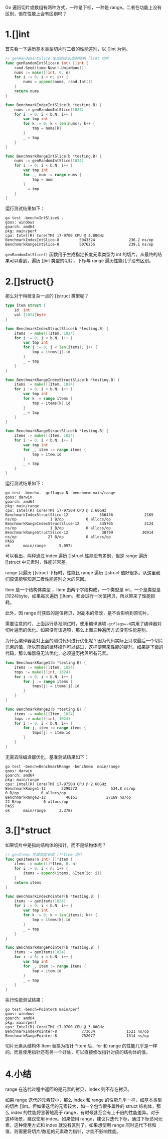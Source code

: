 Go 遍历切片或数组有两种方式，一种是下标，一种是 range。二者在功能上没有区别，但在性能上会有区别吗？

# 1.[]int

首先看一下遍历基本类型切片时二者的性能差别，以 []int 为例。

```go
// genRandomIntSlice 生成指定长度的随机 []int 切片
func genRandomIntSlice(n int) []int {
	rand.Seed(time.Now().UnixNano())
	nums := make([]int, 0, n)
	for i := 0; i < n; i++ {
		nums = append(nums, rand.Int())
	}
	return nums
}

func BenchmarkIndexIntSlice(b *testing.B) {
	nums := genRandomIntSlice(1024)
	for i := 0; i < b.N; i++ {
		var tmp int
		for k := 0; k < len(nums); k++ {
			tmp = nums[k]
		}
		_ = tmp
	}
}

func BenchmarkRangeIntSlice(b *testing.B) {
	nums := genRandomIntSlice(1024)
	for i := 0; i < b.N; i++ {
		var tmp int
		for _, num := range nums {
			tmp = num
		}
		_ = tmp
	}
}
```
运行测试结果如下：
```shell
go test -bench=IntSlice$ .
goos: windows
goarch: amd64
pkg: main/perf
cpu: Intel(R) Core(TM) i7-9700 CPU @ 3.00GHz
BenchmarkIndexIntSlice-8         5043324               236.2 ns/op
BenchmarkRangeIntSlice-8         5076255               239.1 ns/op
```
`genRandomIntSlice()` 函数用于生成指定长度元素类型为 int 的切片。从最终的结果可以看到，遍历 []int 类型的切片，下标与 range 遍历性能几乎没有区别。

# 2.[]struct{}

那么对于稍微复杂一点的 []struct 类型呢？

```go
type Item struct {
	id  int
	val [1024]byte
}

func BenchmarkIndexStructSlice(b *testing.B) {
	items := make([]Item, 1024)
	for i := 0; i < b.N; i++ {
		var tmp int
		for j := 0; j < len(items); j++ {
			tmp = items[j].id
		}
		_ = tmp
	}
}

func BenchmarkRangeIndexStructSlice(b *testing.B) {
	items := make([]Item, 1024)
	for i := 0; i < b.N; i++ {
		var tmp int
		for k := range items {
			tmp = items[k].id
		}
		_ = tmp
	}
}

func BenchmarkRangeStructSlice(b *testing.B) {
	items := make([]Item, 1024)
	for i := 0; i < b.N; i++ {
		var tmp int
		for _, item := range items {
			tmp = item.id
		}
		_ = tmp
	}
}
```
运行测试结果如下：
```shell
go test -bench=. -gcflags=-N -benchmem main/range
goos: darwin
goarch: amd64
pkg: main/range
cpu: Intel(R) Core(TM) i7-9750H CPU @ 2.60GHz
BenchmarkIndexStructSlice-12              556436              2165 ns/op               1 B/op          0 allocs/op
BenchmarkRangeIndexStructSlice-12         535705              2124 ns/op               1 B/op          0 allocs/op
BenchmarkRangeStructSlice-12               38799             30914 ns/op              27 B/op          0 allocs/op
PASS
ok      main/range      5.097s
```
可以看出，两种通过 index 遍历 []struct 性能没有差别，但是 range 遍历 []struct 中元素时，性能非常差。

range 只遍历 []struct 下标时，性能比 range 遍历  []struct 值好很多。从这里我们应该能够知道二者性能差别之大的原因。

Item 是一个结构体类型 ，Item 由两个字段构成，一个类型是 int，一个是类型是 [1024]byte，如果每次遍历 []Item，都会进行一次值拷贝，所以带来了性能损耗。

此外，因 range 时获取的是值拷贝，对副本的修改，是不会影响到原切片。

需要注意的时，上面运行基准测试时，使用编译选项`-gcflags=-N`禁用了编译器对切片遍历的优化。如果没有该选项，那么上面三种遍历方式没有性能差别。

为什么编译器会对上面的测试代码进行优化呢？因为代码实际上只取最后一个切片元素的值，所以前面的循环操作可以跳过，这样便带来性能的提升。如果是下面的代码，那么编器将无法优化，必须遍历拷贝所有元素。
```go
func BenchmarkRange1(b *testing.B) {
	items := make([]Item, 1024)
	tmps := make([]int, 1024)
	for i := 0; i < b.N; i++ {
		for j := range items {
			tmps[j] = items[j].id
		}
	}
}

func BenchmarkRange2(b *testing.B) {
	items := make([]Item, 1024)
	tmps := make([]int, 1024)
	for i := 0; i < b.N; i++ {
		for j, item := range items {
			tmps[j] = item.id
		}
	}
}
```
无需去除编译器优化，基准测试结果如下：
```shell
go test -bench=BenchmarkRange -benchmem  main/range
goos: darwin
goarch: amd64
pkg: main/range
cpu: Intel(R) Core(TM) i7-9750H CPU @ 2.60GHz
BenchmarkRange1-12       2290372               534.8 ns/op             0 B/op          0 allocs/op
BenchmarkRange2-12         46161             27169 ns/op              22 B/op          0 allocs/op
PASS
ok      main/range      3.378s
```
# 3.[]*struct
如果切片中是指向结构体的指针，而不是结构体呢？
```go
// genItems 生成指定长度 []*Item 切片
func genItems(n int) []*Item {
	items := make([]*Item, 0, n)
	for i := 0; i < n; i++ {
		items = append(items, &Item{id: i})
	}
	return items
}

func BenchmarkIndexPointer(b *testing.B) {
	items := genItems(1024)
	for i := 0; i < b.N; i++ {
		var tmp int
		for k := 0; k < len(items); k++ {
			tmp = items[k].id
		}
		_ = tmp
	}
}

func BenchmarkRangePointer(b *testing.B) {
	items := genItems(1024)
	for i := 0; i < b.N; i++ {
		var tmp int
		for _, item := range items {
			tmp = item.id
		}
		_ = tmp
	}
}
```
执行性能测试结果：
```shell
go test -bench=Pointer$ main/perf
goos: windows
goarch: amd64
pkg: main/perf
cpu: Intel(R) Core(TM) i7-9700 CPU @ 3.00GHz
BenchmarkIndexPointer-8           773634              1521 ns/op
BenchmarkRangePointer-8           752077              1514 ns/op
```
切片元素从结构体 Item 替换为指针 *Item 后，for 和 range 的性能几乎是一样的。而且使用指针还有另一个好处，可以直接修改指针对应的结构体的值。

# 4.小结
range 在迭代过程中返回的是元素的拷贝，index 则不存在拷贝。

如果 range 迭代的元素较小，那么 index 和 range 的性能几乎一样，如基本类型的切片 []int。但如果迭代的元素较大，如一个包含很多属性的 struct 结构体，那么 index 的性能将显著地高于 range，有时候甚至会有上千倍的性能差异。对于这种场景，建议使用 index。如果使用 range，建议只迭代下标，通过下标访问元素，这种使用方式和 index 就没有区别了。如果想使用 range 同时迭代下标和值，则需要将切片/数组的元素改为指针，才能不影响性能。